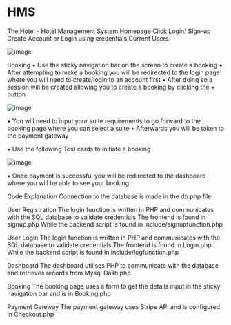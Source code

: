 # HMS
The Hotel - Hotel Management System
Homepage
Click Login/ Sign-up
Create Account or Login using credentials 
Current Users

![image](https://github.com/user-attachments/assets/95477a4e-8b3f-4b8f-830a-7285f2ce638a)

Booking
•	Use the sticky navigation bar on the screen to create a booking
•	After attempting to make a booking you will be redirected to the login page where you will need to create/login to an account first
•	After doing so a session will be created allowing you to create a booking by clicking the + button

![image](https://github.com/user-attachments/assets/e6d707ee-bea6-4c5a-a31c-8bd9d6d327c9)

 

•	You will need to input your suite requirements to go forward to the booking page where you can select a suite
•	Afterwards you will be taken to the payment gateway

•	Use the following Test cards to initiate a booking

![image](https://github.com/user-attachments/assets/7e90345c-0bb7-457e-99a8-a8e3d68400f4)


 

•	Once payment is successful you will be redirected to the dashboard where you will be able to see your booking

Code Explanation
Connection to the database is made in the db.php file

User Registration
The login function is written in PHP and communicates with the SQL database to validate credentials
The frontend is found in signup.php
While the backend script is found in include/signupfunction.php


User Login
The login function is written in PHP and communicates with the SQL database to validate credentials
The frontend is found in Login.php
While the backend script is found in include/logfunction.php


Dashboard
The dashboard utilises PHP to communicate with the database and retrieves records from Mysql
Dash.php

Booking
The booking page uses a form to get the details input in the sticky navigation bar and is in Booking.php

Payment Gateway
The payment gateway uses Stripe API and is configured in Checkout.php
